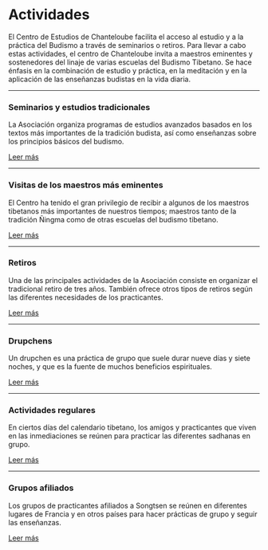 #  Actividades 

El Centro de Estudios de Chanteloube facilita el acceso al estudio y a la práctica del Budismo a través de seminarios o retiros. Para llevar a cabo estas actividades, el centro de Chanteloube invita a maestros eminentes y sostenedores del linaje de varias escuelas del Budismo Tibetano. Se hace énfasis en la combinación de estudio y práctica, en la meditación y en la aplicación de las enseñanzas budistas en la vida diaria. 

* * *

###  Seminarios y estudios tradicionales 

La Asociación organiza programas de estudios avanzados basados en los textos más importantes de la tradición budista, así como enseñanzas sobre los principios básicos del budismo. 

[ Leer más ](http://www.songtsen.org/chanteloube/activities/seminars-traditional-studies/)

* * *

###  Visitas de los maestros más eminentes 

El Centro ha tenido el gran privilegio de recibir a algunos de los maestros tibetanos más importantes de nuestros tiempos; maestros tanto de la tradición Ñingma como de otras escuelas del budismo tibetano. 

[ Leer más ](activites_visites.php)

* * *

###  Retiros 

Una de las principales actividades de la Asociación consiste en organizar el tradicional retiro de tres años. También ofrece otros tipos de retiros según las diferentes necesidades de los practicantes. 

[ Leer más ](http://www.songtsen.org/chanteloube/activities/retreats/)

* * *

###  Drupchens 

Un drupchen es una práctica de grupo que suele durar nueve días y siete noches, y que es la fuente de muchos beneficios espirituales. 

[ Leer más ](http://www.songtsen.org/chanteloube/activities/drupchens/)

* * *

###  Actividades regulares 

En ciertos días del calendario tibetano, los amigos y practicantes que viven en las inmediaciones se reúnen para practicar las diferentes sadhanas en grupo. 

[ Leer más ](http://www.songtsen.org/chanteloube/activities/regular-activities/)

* * *

###  Grupos afiliados 

Los grupos de practicantes afiliados a Songtsen se reúnen en diferentes lugares de Francia y en otros países para hacer prácticas de grupo y seguir las enseñanzas. 

[ Leer más ](http://www.songtsen.org/chanteloube/activities/affiliated-groups/)
